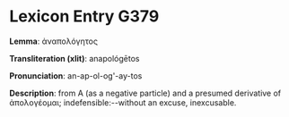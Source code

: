 # Lexicon Entry G379

**Lemma**: ἀναπολόγητος

**Transliteration (xlit)**: anapológētos

**Pronunciation**: an-ap-ol-og'-ay-tos

**Description**:
from Α (as a negative particle) and a presumed derivative of ἀπολογέομαι; indefensible:--without an excuse, inexcusable.
